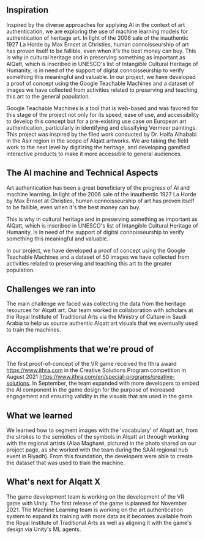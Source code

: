 ## Inspiration

Inspired by the diverse approaches for applying AI in the context of art authentication, we are exploring the use of machine learning models for authentication of heritage art. In light of the 2006 sale of the inauthentic 1927 La Horde by Max Ernset at Christies, human connoisseurship of art has proven itself to be fallible, even when it's the best money can buy. This is why in cultural heritage and in preserving something as important as AlQatt, which is inscribed ​​in UNESCO's list of Intangible Cultural Heritage of Humanity, is in need of the support of digital connoisseurship to verify something this meaningful and valuable. In our project, we have developed a proof of concept using the Google Teachable Machines and a dataset of images we have collected from activities related to preserving and teaching this art to the general population.

Google Teachable Machines is a tool that is web-based and was favored for this stage of the project not only for its speed, ease of use, and accessibility to develop this concept but for a pre-existing use case on European art authentication, particularly in identifying and classifying Vermeer paintings. This project was inspired by the filed work conducted by Dr. Haifa Alhababi in the Asir region in the scope of Alqatt artworks. We are taking the field work to the next level by digitizing the heritage, and developing gamified interactive products to make it more accessible to general audiences.

## The AI machine and Technical Aspects

Art authentication has been a great beneficiary of the progress of AI and machine learning. In light of the 2006 sale of the inauthentic 1927 La Horde by Max Ernset at Christies, human connoisseurship of art has proven itself to be fallible, even when it's the best money can buy. 

This is why in cultural heritage and in preserving something as important as AlQatt, which is inscribed ​​in UNESCO's list of Intangible Cultural Heritage of Humanity, is in need of the support of digital connoisseurship to verify something this meaningful and valuable.  

In our project, we have developed a proof of concept using the Google Teachable Machines and a dataset of 50 images we have collected from activities related to preserving and teaching this art to the greater population. 


## Challenges we ran into

The main challenge we faced was collecting the data from the heritage resources for Alqatt art. Our team worked in collaboration with scholars at the Royal Institute of Traditional Arts via the Ministry of Culture in Saudi Arabia to help us source authentic Alqatt art visuals that we eventually used to train the machines.

## Accomplishments that we're proud of

The first proof-of-concept of the VR game received the Ithra award https://www.ithra.com in the Creative Solutions Program competition in August 2021 https://www.ithra.com/en/special-programs/creative-solutions. In September, the team expanded with more developers to embed the AI component in the game design for the purpose of increased engagement and ensuring validity in the visuals that are used in the game.


## What we learned

We learned how to segment images with the 'vocabulary' of Alqatt art, from the strokes to the semiotics of the symbols in Alqatt art through working with the regional artists (Alaa Maghawi, pictured in the photo shared on our project page, as she worked with the team during the SAAI regional hub event in Riyadh). From this foundation, the developers were able to create the dataset that was used to train the machine.

## What's next for Alqatt X

The game development team is working on the development of the VR game with Unity. The first release of the game is planned for November 2021. The Machine Learning team is working on the art authentication system to expand its training with more data as it becomes available from the Royal Institute of Traditional Arts as well as aligning it with the game's design via Unity's ML agents.
